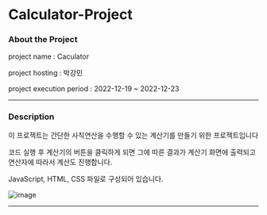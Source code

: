 # Calculator-Project

###  About the Project

project name : Caculator

project hosting : 박강민

project execution period : 2022-12-19 ~ 2022-12-23

---------------------

### Description

이 프로젝트는 간단한 사칙연산을 수행할 수 있는 계산기를 만들기 위한 프로젝트입니다

코드 실행 후 계산기의 버튼을 클릭하게 되면 그에 따른 결과가 계산기 화면에 출력되고 연산자에 따라서 계산도 진행합니다.

JavaScript, HTML, CSS 파일로 구성되어 있습니다.

![image](https://user-images.githubusercontent.com/91952020/209426349-b86da7eb-4792-4294-82f7-f6e2891c616c.png)



-----------------------






